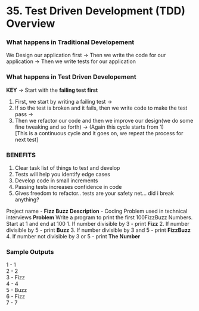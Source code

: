 # 35. Test Driven Development (TDD) Overview


### What happens in Traditional Developement 
We Design our application first -> Then we write the code for our application -> Then we write tests for our application 

### What happens in Test Driven Developement 
**KEY** -> Start with the **failing test first**
1. First, we start by writing a failing test -> 
2. If so the test is broken and it fails, then we write code to make the test pass -> 
3. Then we refactor our code and then we improve our design(we do some fine tweaking and so forth) -> (Again this cycle starts from 1)  
[This is a continuous cycle and it goes on, we repeat the process for next test]

### BENEFITS 
1. Clear task list of things to test and develop
2. Tests will help you identify edge cases 
3. Develop code in small increments
4. Passing tests increases confidence in code 
5. Gives freedom to refactor.. tests are your safety net... did i break anything?


Project name - **Fizz Buzz**
**Description** - Coding Problem used in technical interviews
**Problem**
Write a program to print the first 100FizzBuzz Numbers. Start at 1 and end at 100 
    1. If number divisible by 3 - print **Fizz**
    2. If number divisible by 5 - print **Buzz**
    3. If number divisible by 3 and 5 - print **FizzBuzz**
    4. If number not divisible by 3 or 5 - print **The Number**

### Sample Outputs 
1 - 1    
2 - 2   
3 - Fizz    
4 - 4     
5 - Buzz   
6 - Fizz   
7 - 7  
 







